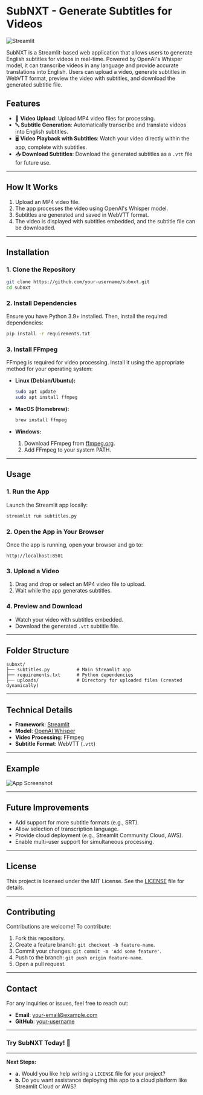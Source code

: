# **SubNXT - Generate Subtitles for Videos**

![Streamlit](https://subtitles.streamlit.app/)

SubNXT is a Streamlit-based web application that allows users to generate English subtitles for videos in real-time. Powered by OpenAI's Whisper model, it can transcribe videos in any language and provide accurate translations into English. Users can upload a video, generate subtitles in WebVTT format, preview the video with subtitles, and download the generated subtitle file.

## **Features**
- 🎥 **Video Upload**: Upload MP4 video files for processing.
- 🔤 **Subtitle Generation**: Automatically transcribe and translate videos into English subtitles.
- 🖥️ **Video Playback with Subtitles**: Watch your video directly within the app, complete with subtitles.
- 📥 **Download Subtitles**: Download the generated subtitles as a `.vtt` file for future use.

---

## **How It Works**
1. Upload an MP4 video file.
2. The app processes the video using OpenAI's Whisper model.
3. Subtitles are generated and saved in WebVTT format.
4. The video is displayed with subtitles embedded, and the subtitle file can be downloaded.

---

## **Installation**

### **1. Clone the Repository**
```bash
git clone https://github.com/your-username/subnxt.git
cd subnxt
```

### **2. Install Dependencies**
Ensure you have Python 3.9+ installed. Then, install the required dependencies:
```bash
pip install -r requirements.txt
```

### **3. Install FFmpeg**
FFmpeg is required for video processing. Install it using the appropriate method for your operating system:

- **Linux (Debian/Ubuntu):**
  ```bash
  sudo apt update
  sudo apt install ffmpeg
  ```

- **MacOS (Homebrew):**
  ```bash
  brew install ffmpeg
  ```

- **Windows:**
  1. Download FFmpeg from [ffmpeg.org](https://ffmpeg.org/).
  2. Add FFmpeg to your system PATH.

---

## **Usage**

### **1. Run the App**
Launch the Streamlit app locally:
```bash
streamlit run subtitles.py
```

### **2. Open the App in Your Browser**
Once the app is running, open your browser and go to:
```
http://localhost:8501
```

### **3. Upload a Video**
1. Drag and drop or select an MP4 video file to upload.
2. Wait while the app generates subtitles.

### **4. Preview and Download**
- Watch your video with subtitles embedded.
- Download the generated `.vtt` subtitle file.

---

## **Folder Structure**
```
subnxt/
├── subtitles.py          # Main Streamlit app
├── requirements.txt      # Python dependencies
├── uploads/              # Directory for uploaded files (created dynamically)
```

---

## **Technical Details**
- **Framework**: [Streamlit](https://streamlit.io/)
- **Model**: [OpenAI Whisper](https://github.com/openai/whisper)
- **Video Processing**: FFmpeg
- **Subtitle Format**: WebVTT (`.vtt`)

---

## **Example**
![App Screenshot](https://via.placeholder.com/800x400?text=Add+Screenshot)

---

## **Future Improvements**
- Add support for more subtitle formats (e.g., SRT).
- Allow selection of transcription language.
- Provide cloud deployment (e.g., Streamlit Community Cloud, AWS).
- Enable multi-user support for simultaneous processing.

---

## **License**
This project is licensed under the MIT License. See the [LICENSE](LICENSE) file for details.

---

## **Contributing**
Contributions are welcome! To contribute:
1. Fork this repository.
2. Create a feature branch: `git checkout -b feature-name`.
3. Commit your changes: `git commit -m 'Add some feature'`.
4. Push to the branch: `git push origin feature-name`.
5. Open a pull request.

---

## **Contact**
For any inquiries or issues, feel free to reach out:
- **Email**: your-email@example.com
- **GitHub**: [your-username](https://github.com/your-username)

---

### **Try SubNXT Today! 🚀**

---

**Next Steps:**
- **a.** Would you like help writing a `LICENSE` file for your project?  
- **b.** Do you want assistance deploying this app to a cloud platform like Streamlit Cloud or AWS?
